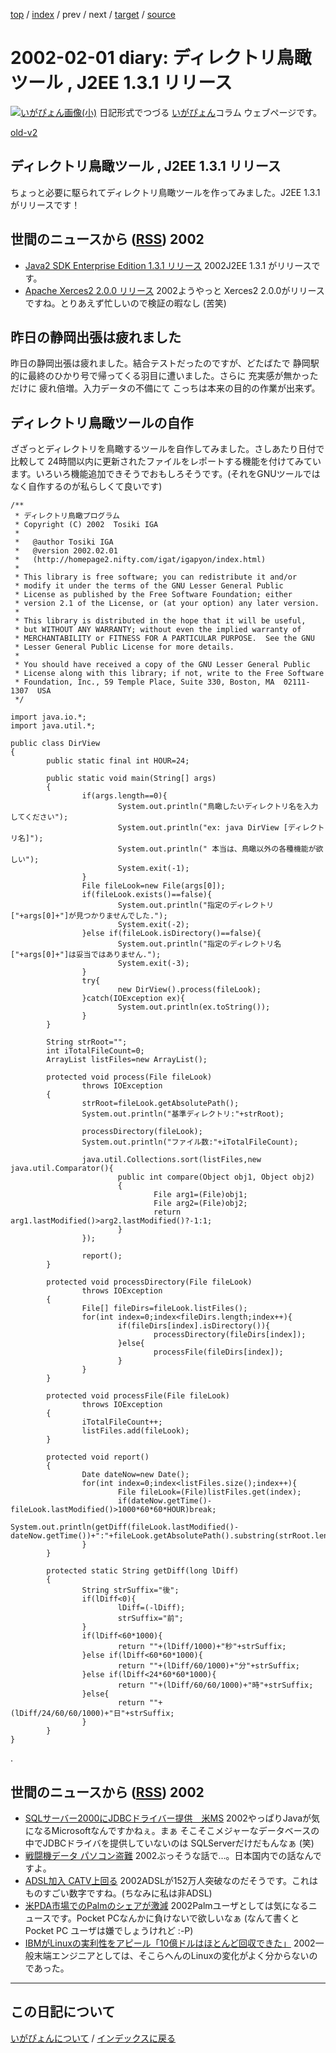[top](https://igapyon.github.io/diary/) 
 / [index](https://igapyon.github.io/diary/2002/index.html) 
 / prev 
 / next 
 / [target](https://igapyon.github.io/diary/2002/ig020201.html) 
 / [source](https://github.com/igapyon/diary/blob/gh-pages/2002/ig020201.html.src.md) 

2002-02-01 diary: ディレクトリ鳥瞰ツール , J2EE 1.3.1 リリース
=====================================================================================================
[![いがぴょん画像(小)](https://igapyon.github.io/diary/images/iga200306s.jpg "いがぴょん")](https://igapyon.github.io/diary/memo/memoigapyon.html) 日記形式でつづる [いがぴょん](https://igapyon.github.io/diary/memo/memoigapyon.html)コラム ウェブページです。

[old-v2](ig020201-orig.html)

## ディレクトリ鳥瞰ツール , J2EE 1.3.1 リリース

ちょっと必要に駆られてディレクトリ鳥瞰ツールを作ってみました。J2EE 1.3.1 がリリースです！


## 世間のニュースから ([RSS](ig020201-release.xml)) 2002

* [Java2 SDK Enterprise Edition 1.3.1 リリース](http://java.sun.com/j2ee/sdk_1.3/)  2002J2EE 1.3.1 がリリースです。
* [Apache Xerces2 2.0.0 リリース](http://xml.apache.org/xerces2-j/)  2002ようやっと Xerces2 2.0.0がリリースですね。とりあえず忙しいので検証の暇なし (苦笑)

## 昨日の静岡出張は疲れました

昨日の静岡出張は疲れました。結合テストだったのですが、どたばたで 静岡駅的に最終のひかり号で帰ってくる羽目に遭いました。さらに 充実感が無かっただけに 疲れ倍増。入力データの不備にて こっちは本来の目的の作業が出来ず。

## ディレクトリ鳥瞰ツールの自作

ざざっとディレクトリを鳥瞰するツールを自作してみました。さしあたり日付で比較して
24時間以内に更新されたファイルをレポートする機能を付けてみています。いろいろ機能追加できそうでおもしろそうです。(それをGNUツールではなく自作するのが私らしくて良いです)

```
/**
 * ディレクトリ鳥瞰プログラム
 * Copyright (C) 2002  Tosiki IGA
 *
 *   @author Tosiki IGA
 *   @version 2002.02.01
 *   (http://homepage2.nifty.com/igat/igapyon/index.html)
 * 
 * This library is free software; you can redistribute it and/or
 * modify it under the terms of the GNU Lesser General Public
 * License as published by the Free Software Foundation; either
 * version 2.1 of the License, or (at your option) any later version.
 * 
 * This library is distributed in the hope that it will be useful,
 * but WITHOUT ANY WARRANTY; without even the implied warranty of
 * MERCHANTABILITY or FITNESS FOR A PARTICULAR PURPOSE.  See the GNU
 * Lesser General Public License for more details.
 * 
 * You should have received a copy of the GNU Lesser General Public
 * License along with this library; if not, write to the Free Software
 * Foundation, Inc., 59 Temple Place, Suite 330, Boston, MA  02111-1307  USA
 */

import java.io.*;
import java.util.*;

public class DirView
{
        public static final int HOUR=24;

        public static void main(String[] args)
        {
                if(args.length==0){
                        System.out.println("鳥瞰したいディレクトリ名を入力してください");
                        System.out.println("ex: java DirView [ディレクトリ名]");
                        System.out.println(" 本当は、鳥瞰以外の各種機能が欲しい");
                        System.exit(-1);
                }
                File fileLook=new File(args[0]);
                if(fileLook.exists()==false){
                        System.out.println("指定のディレクトリ["+args[0]+"]が見つかりませんでした.");
                        System.exit(-2);
                }else if(fileLook.isDirectory()==false){
                        System.out.println("指定のディレクトリ名["+args[0]+"]は妥当ではありません.");
                        System.exit(-3);
                }
                try{
                        new DirView().process(fileLook);
                }catch(IOException ex){
                        System.out.println(ex.toString());
                }
        }

        String strRoot="";
        int iTotalFileCount=0;
        ArrayList listFiles=new ArrayList();

        protected void process(File fileLook)
                throws IOException
        {
                strRoot=fileLook.getAbsolutePath();
                System.out.println("基準ディレクトリ:"+strRoot);

                processDirectory(fileLook);
                System.out.println("ファイル数:"+iTotalFileCount);

                java.util.Collections.sort(listFiles,new java.util.Comparator(){
                        public int compare(Object obj1, Object obj2)
                        {
                                File arg1=(File)obj1;
                                File arg2=(File)obj2;
                                return arg1.lastModified()>arg2.lastModified()?-1:1;
                        }
                });

                report();
        }

        protected void processDirectory(File fileLook)
                throws IOException
        {
                File[] fileDirs=fileLook.listFiles();
                for(int index=0;index<fileDirs.length;index++){
                        if(fileDirs[index].isDirectory()){
                                processDirectory(fileDirs[index]);
                        }else{
                                processFile(fileDirs[index]);
                        }
                }
        }

        protected void processFile(File fileLook)
                throws IOException
        {
                iTotalFileCount++;
                listFiles.add(fileLook);
        }

        protected void report()
        {
                Date dateNow=new Date();
                for(int index=0;index<listFiles.size();index++){
                        File fileLook=(File)listFiles.get(index);
                        if(dateNow.getTime()-fileLook.lastModified()>1000*60*60*HOUR)break;
                        System.out.println(getDiff(fileLook.lastModified()-dateNow.getTime())+":"+fileLook.getAbsolutePath().substring(strRoot.length()+1));
                }
        }

        protected static String getDiff(long lDiff)
        {
                String strSuffix="後";
                if(lDiff<0){
                        lDiff=(-lDiff);
                        strSuffix="前";
                }
                if(lDiff<60*1000){
                        return ""+(lDiff/1000)+"秒"+strSuffix;
                }else if(lDiff<60*60*1000){
                        return ""+(lDiff/60/1000)+"分"+strSuffix;
                }else if(lDiff<24*60*60*1000){
                        return ""+(lDiff/60/60/1000)+"時"+strSuffix;
                }else{
                        return ""+(lDiff/24/60/60/1000)+"日"+strSuffix;
                }
        }
}
```


.

## 世間のニュースから ([RSS](ig020201-news.xml)) 2002

* [SQLサーバー2000にJDBCドライバー提供　米MS](http://www.mainichi.co.jp/digital/solution/archive/200201/30/2.html)  2002やっぱりJavaが気になるMicrosoftなんですかねぇ。まぁ そこそこメジャーなデータベースの中でJDBCドライバを提供していないのは SQLServerだけだもんなぁ (笑)
* [戦闘機データ パソコン盗難](http://www.nhk.or.jp/news/2002/02/01/grri840000009xac.html)  2002ぶっそうな話で…。日本国内での話なんですよ。
* [ADSL加入 CATV上回る](http://www.nhk.or.jp/news/2002/01/31/grri840000009wr7.html)  2002ADSLが152万人突破なのだそうです。これはものすごい数字ですね。(ちなみに私は非ADSL)
* [米PDA市場でのPalmのシェアが激減](http://www.zdnet.co.jp/news/0202/01/b_0131_02.html)  2002Palmユーザとしては気になるニュースです。Pocket PCなんかに負けないで欲しいなぁ (なんて書くと Pocket PC ユーザは嫌でしょうけれど :-P)
* [IBMがLinuxの実利性をアピール「10億ドルはほとんど回収できた」](http://www.zdnet.co.jp/news/0202/01/b_0131_11.html)  2002一般末端エンジニアとしては、そこらへんのLinuxの変化がよく分からないのであった。


----------------------------------------------------------------------------------------------------

## この日記について
[いがぴょんについて](https://igapyon.github.io/diary/memo/memoigapyon.html) / [インデックスに戻る](https://igapyon.github.io/diary/idxall.html)
